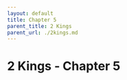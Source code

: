 ```yaml
---
layout: default
title: Chapter 5
parent_title: 2 Kings
parent_url: ./2kings.md
---
```


# 2 Kings - Chapter 5

